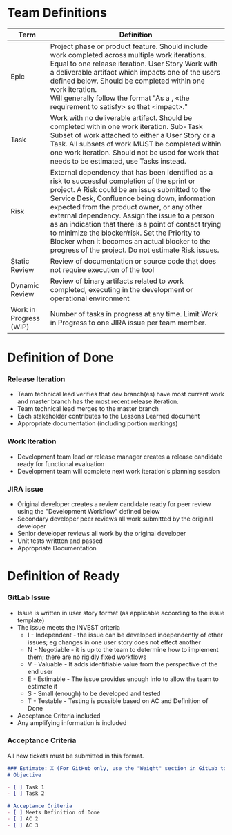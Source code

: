 # Team Definitions
| Term | Definition |
| ---- | ---------- |
| Epic | Project phase or product feature. Should include work completed across multiple work iterations. Equal to one release iteration. User Story Work with a deliverable artifact which impacts one of the users defined below. Should be completed within one work iteration. <br> Will generally follow the format "As a <role>, «the requirement to satisfy> so that \<impact\>." |
| Task | Work with no deliverable artifact. Should be completed within one work iteration. Sub-Task Subset of work attached to either a User Story or a Task. All subsets of work MUST be completed within one work iteration. Should not be used for work that needs to be estimated, use Tasks instead. |
| Risk | External dependency that has been identified as a risk to successful completion of the sprint or project. A Risk could be an issue submitted to the Service Desk, Confluence being down, information expected from the product owner, or any other external dependency. Assign the issue to a person as an indication that there is a point of contact trying to minimize the blocker/risk. Set the Priority to Blocker when it becomes an actual blocker to the progress of the project. Do not estimate Risk issues. |
| Static Review | Review of documentation or source code that does not require execution of the tool |
| Dynamic Review | Review of binary artifacts related to work completed, executing in the development or operational environment |
| Work in Progress (WIP) | Number of tasks in progress at any time. Limit Work in Progress to one JIRA issue per team member. |

# Definition of Done
### Release Iteration
- Team technical lead verifies that dev branch(es) have most current work and master branch has the most recent release iteration.
- Team technical lead merges to the master branch
- Each stakeholder contributes to the Lessons Learned document
- Appropriate documentation (including portion markings)

### Work Iteration
- Development team lead or release manager creates a release candidate ready for functional evaluation
- Development team will complete next work iteration's planning session

[comment - per RAGO docs]: <> (I'd like to have a mini retro/sync at the end of the work iterations even if if's not a full "sprint planning"?)

### JIRA issue
- Original developer creates a review candidate ready for peer review using the
"Development Workflow" defined below
- Secondary developer peer reviews all work submitted by the original developer
- Senior developer reviews all work by the original developer
- Unit tests writtten and passed
- Appropriate Documentation
  
# Definition of Ready
### GitLab Issue
- Issue is written in user story format (as applicable according to the issue template)
- The issue meets the INVEST criteria
    - I - Independent - the issue can be developed independently of other issues; eg changes in one user story does not effect another
    - N - Negotiable - it is up to the team to determine how to implement them; there are no rigidly fixed workflows
    - V - Valuable - It adds identifiable value from the perspective of the end user
    - E - Estimable - The issue provides enough info to allow the team to estimate it
    - S - Small (enough) to be developed and tested
    - T - Testable - Testing is possible based on AC and Definition of Done
- Acceptance Criteria included
- Any amplifying information is included
  
### Acceptance Criteria
All new tickets must be submitted in this format.

```markdown
### Estimate: X (For GitHub only, use the "Weight" section in GitLab to track estimates)
# Objective

- [ ] Task 1
- [ ] Task 2

# Acceptance Criteria
- [ ] Meets Definition of Done
- [ ] AC 2
- [ ] AC 3
```
